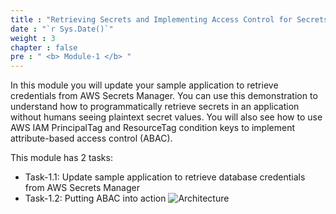 ```yaml
---
title : "Retrieving Secrets and Implementing Access Control for Secrets"
date : "`r Sys.Date()`"
weight : 3
chapter : false
pre : " <b> Module-1 </b> "
---
```


In this module you will update your sample application to retrieve credentials from AWS Secrets Manager. You can use this demonstration to understand how to programmatically retrieve secrets in an application without humans seeing plaintext secret values. You will also see how to use AWS IAM PrincipalTag and ResourceTag condition keys to implement attribute-based access control (ABAC).

This module has 2 tasks:

- Task-1.1: Update sample application to retrieve database credentials from AWS Secrets Manager
- Task-1.2: Putting ABAC into action
![Architecture](/images/m1/mod1-asm-flow.png)
